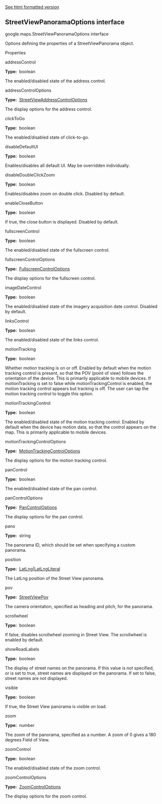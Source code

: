 [See html formatted version](https://huasofoundries.github.io/google-maps-documentation/StreetViewPanoramaOptions.html)


StreetViewPanoramaOptions interface
-----------------------------------

google.maps.StreetViewPanoramaOptions interface

Options defining the properties of a StreetViewPanorama object.

Properties

addressControl

**Type:**  boolean

The enabled/disabled state of the address control.

addressControlOptions

**Type:**  [StreetViewAddressControlOptions](https://github.com/amenadiel/google-maps-documentation/blob/master/docs/StreetViewAddressControlOptions.md)

The display options for the address control.

clickToGo

**Type:**  boolean

The enabled/disabled state of click-to-go.

disableDefaultUI

**Type:**  boolean

Enables/disables all default UI. May be overridden individually.

disableDoubleClickZoom

**Type:**  boolean

Enables/disables zoom on double click. Disabled by default.

enableCloseButton

**Type:**  boolean

If true, the close button is displayed. Disabled by default.

fullscreenControl

**Type:**  boolean

The enabled/disabled state of the fullscreen control.

fullscreenControlOptions

**Type:**  [FullscreenControlOptions](https://github.com/amenadiel/google-maps-documentation/blob/master/docs/FullscreenControlOptions.md)

The display options for the fullscreen control.

imageDateControl

**Type:**  boolean

The enabled/disabled state of the imagery acquisition date control. Disabled by default.

linksControl

**Type:**  boolean

The enabled/disabled state of the links control.

motionTracking

**Type:**  boolean

Whether motion tracking is on or off. Enabled by default when the motion tracking control is present, so that the POV (point of view) follows the orientation of the device. This is primarily applicable to mobile devices. If motionTracking is set to false while motionTrackingControl is enabled, the motion tracking control appears but tracking is off. The user can tap the motion tracking control to toggle this option.

motionTrackingControl

**Type:**  boolean

The enabled/disabled state of the motion tracking control. Enabled by default when the device has motion data, so that the control appears on the map. This is primarily applicable to mobile devices.

motionTrackingControlOptions

**Type:**  [MotionTrackingControlOptions](https://github.com/amenadiel/google-maps-documentation/blob/master/docs/MotionTrackingControlOptions.md)

The display options for the motion tracking control.

panControl

**Type:**  boolean

The enabled/disabled state of the pan control.

panControlOptions

**Type:**  [PanControlOptions](https://github.com/amenadiel/google-maps-documentation/blob/master/docs/PanControlOptions.md)

The display options for the pan control.

pano

**Type:**  string

The panorama ID, which should be set when specifying a custom panorama.

position

**Type:**  [LatLng](https://github.com/amenadiel/google-maps-documentation/blob/master/docs/LatLng.md)|[LatLngLiteral](https://github.com/amenadiel/google-maps-documentation/blob/master/docs/LatLngLiteral.md)

The LatLng position of the Street View panorama.

pov

**Type:**  [StreetViewPov](https://github.com/amenadiel/google-maps-documentation/blob/master/docs/StreetViewPov.md)

The camera orientation, specified as heading and pitch, for the panorama.

scrollwheel

**Type:**  boolean

If false, disables scrollwheel zooming in Street View. The scrollwheel is enabled by default.

showRoadLabels

**Type:**  boolean

The display of street names on the panorama. If this value is not specified, or is set to true, street names are displayed on the panorama. If set to false, street names are not displayed.

visible

**Type:**  boolean

If true, the Street View panorama is visible on load.

zoom

**Type:**  number

The zoom of the panorama, specified as a number. A zoom of 0 gives a 180 degrees Field of View.

zoomControl

**Type:**  boolean

The enabled/disabled state of the zoom control.

zoomControlOptions

**Type:**  [ZoomControlOptions](https://github.com/amenadiel/google-maps-documentation/blob/master/docs/ZoomControlOptions.md)

The display options for the zoom control.
